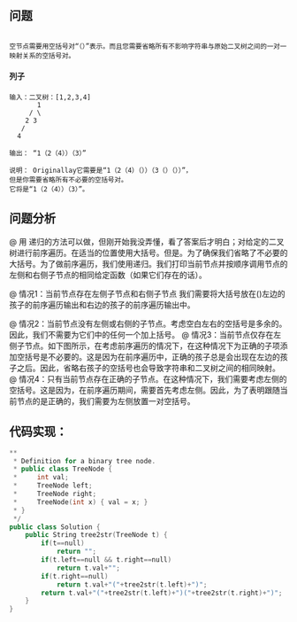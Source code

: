 ## 问题
```你需要用一个二叉树构造一个由括号和整数组成的字符串，并用前序遍历的方式。

空节点需要用空括号对“（）”表示。而且您需要省略所有不影响字符串与原始二叉树之间的一对一映射关系的空括号对。
```
#### 列子
```
输入：二叉树：[1,2,3,4]
       1
     / \
    2 3
   /    
  4     

输出： “1（2（4））（3）”
 
说明： Originallay它需要是“1（2（4）（））（3（）（））”，
但是你需要省略所有不必要的空括号对。
它将是“1（2（4））（3）”。
```
## 问题分析
@ 用 递归的方法可以做，但刚开始我没弄懂，看了答案后才明白；对给定的二叉树进行前序遍历。在适当的位置使用大括号。但是。为了确保我们省略了不必要的大括号。为了做前序遍历，我们使用递归。我们打印当前节点并按顺序调用节点的左侧和右侧子节点的相同给定函数（如果它们存在的话）。

@ 情况1：当前节点存在左侧子节点和右侧子节点 我们需要将大括号放在()左边的孩子的前序遍历输出和右边的孩子的前序遍历输出中。

@ 情况2：当前节点没有左侧或右侧的子节点。考虑空白左右的空括号是多余的。因此，我们不需要为它们中的任何一个加上括号。
@ 情况3：当前节点仅存在左侧子节点。如下图所示，在考虑前序遍历的情况下，在这种情况下为正确的子项添加空括号是不必要的。这是因为在前序遍历中，正确的孩子总是会出现在左边的孩子之后。因此，省略右孩子的空括号也会导致字符串和二叉树之间的相同映射。
@ 情况4：只有当前节点存在正确的子节点。在这种情况下，我们需要考虑左侧的空括号。这是因为，在前序遍历期间，需要首先考虑左侧。因此，为了表明跟随当前节点的是正确的，我们需要为左侧放置一对空括号。
## 代码实现：
```cpp
**
 * Definition for a binary tree node.
 * public class TreeNode {
 *     int val;
 *     TreeNode left;
 *     TreeNode right;
 *     TreeNode(int x) { val = x; }
 * }
 */
public class Solution {
    public String tree2str(TreeNode t) {
        if(t==null)
            return "";
        if(t.left==null && t.right==null)
            return t.val+"";
        if(t.right==null)
            return t.val+"("+tree2str(t.left)+")";
        return t.val+"("+tree2str(t.left)+")("+tree2str(t.right)+")";   
    }
}
```
